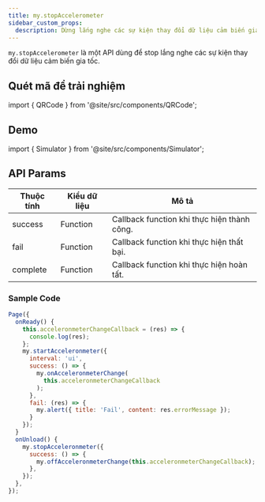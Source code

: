 ```yaml
---
title: my.stopAccelerometer
sidebar_custom_props:
  description: Dừng lắng nghe các sự kiện thay đổi dữ liệu cảm biến gia tốc
---
```


`my.stopAccelerometer` là một API dùng để stop lắng nghe các sự kiện thay đổi dữ liệu cảm biến gia tốc.

## Quét mã để trải nghiệm

import { QRCode } from '@site/src/components/QRCode';

<QRCode page="pages/api/acceleronmeter/index" />

## Demo

import { Simulator } from '@site/src/components/Simulator';

<Simulator page="pages/api/acceleronmeter/index" />

## API Params

| Thuộc tính | Kiểu dữ liệu | Mô tả                                       |
| ---------- | ------------ | ------------------------------------------- |
| success    | Function     | Callback function khi thực hiện thành công. |
| fail       | Function     | Callback function khi thực hiện thất bại.   |
| complete   | Function     | Callback function khi thực hiện hoàn tất.   |

### Sample Code

```js
Page({
  onReady() {
    this.acceleronmeterChangeCallback = (res) => {
      console.log(res);
    };
    my.startAcceleronmeter({
      interval: 'ui',
      success: () => {
        my.onAcceleronmeterChange(
          this.acceleronmeterChangeCallback
        );
      },
      fail: (res) => {
        my.alert({ title: 'Fail', content: res.errorMessage });
      }
    });
  }
  onUnload() {
    my.stopAcceleronmeter({
      success: () => {
        my.offAcceleronmeterChange(this.acceleronmeterChangeCallback);
      },
    });
  },
});
```
